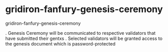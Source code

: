 # gridiron-fanfury-genesis-ceremony
gridiron-fanfury-genesis-ceremony

. Genesis Ceremony will be communicated to respective validators that have submitted their gentxs
. Selected validators will be granted access to the genesis document which is password-protected
